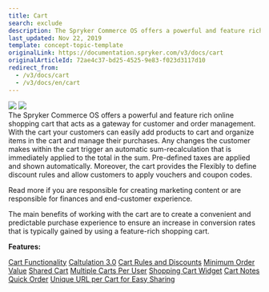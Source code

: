 ```yaml
---
title: Cart
search: exclude
description: The Spryker Commerce OS offers a powerful and feature rich online shopping cart that acts as a gateway for customer and order management.
last_updated: Nov 22, 2019
template: concept-topic-template
originalLink: https://documentation.spryker.com/v3/docs/cart
originalArticleId: 72ae4c37-bd25-4525-9e83-f023d3117d10
redirect_from:
  - /v3/docs/cart
  - /v3/docs/en/cart
---
```


<div class='feature-text'>
    <div class='feature-images'>
    <img class="light-mode" src="https://spryker.s3.eu-central-1.amazonaws.com/docs/Document+360/Capabilities+icons/light/cart.svg"/>
    <img class="dark-mode" src="https://spryker.s3.eu-central-1.amazonaws.com/docs/Document+360/Capabilities+icons/dark/cart.svg"/>
    </div>
    <div class="feature-text-wrap">
The Spryker Commerce OS offers a powerful and feature rich online shopping cart that acts as a gateway for customer and order management. With the cart your customers can easily add products to cart and organize items in the cart and manage their purchases. Any changes the customer makes within the cart trigger an automatic sum-recalculation that is immediately applied to the total in the sum. Pre-defined taxes are applied and shown automatically. Moreover, the cart provides the Flexibly to define discount rules and allow customers to apply vouchers and coupon codes.

Read more if you are responsible for creating marketing content or are responsible for finances and end-customer experience.

The main benefits of working with the cart are to create a convenient and predictable purchase experience to ensure an increase in conversion rates that is typically gained by using a feature-rich shopping cart.
</div>
</div>

**Features:**
<div>
<a class="feature-link" href="/docs/scos/dev/feature-walkthroughs/{{page.version}}/cart-feature-walkthrough/cart-functionality.html">Cart Functionality</a>
<a class="feature-link" href="/docs/scos/dev/feature-walkthroughs/{{page.version}}/cart-feature-walkthrough/calculation-3.0.html">Caltulation 3.0</a>   
<a class="feature-link" href="/docs/scos/user/features/{{page.version}}/promotions-discounts-feature-overview.html">Cart Rules and Discounts</a>   
<a class="feature-link" href="/docs/scos/user/shop-user-guides/{{page.version}}/shop-application-guide/cart/minimum-order-value-feature-overview.html">Minimum Order Value</a>   
<a class="feature-link" href="/docs/scos/user/shop-user-guides/{{page.version}}/shop-application-guide/cart/shared-cart-feature-overview.html">Shared Cart</a>   
<a class="feature-link" href="/docs/scos/user/shop-user-guides/{{page.version}}/shop-application-guide/cart/multiple-carts-per-user-feature-overview.html">Multiple Carts Per User</a>   
    <a class="feature-link" href="/docs/scos/user/shop-user-guides/{{page.version}}/shop-application-guide/cart/shopping-cart-widget-feature-overview.html">Shopping Cart Widget</a>  
    <a class="feature-link" href="/docs/scos/user/features/{{page.version}}/cart-feature-overview/cart-notes-overview.html">Cart Notes</a>  
    <a class="feature-link" href="/docs/scos/user/features/{{page.version}}/quick-add-to-cart-feature-overview.html">Quick Order</a>
<a class="feature-link" href="/docs/scos/user/features/{{page.version}}/shared-carts-feature-overview.html">Unique URL per Cart for Easy Sharing</a>   
    </div>
